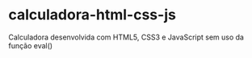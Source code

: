 # calculadora-html-css-js
 Calculadora desenvolvida com HTML5, CSS3 e JavaScript sem uso da função eval()
